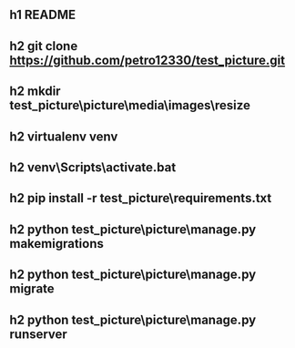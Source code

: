 h1 README
-----------------------------------
h2 git clone https://github.com/petro12330/test_picture.git 
-----------------------------------
h2 mkdir test_picture\picture\media\images\resize  
-----------------------------------
h2 virtualenv venv
-----------------------------------
h2 venv\Scripts\activate.bat
-----------------------------------
h2 pip install -r test_picture\requirements.txt
-----------------------------------
h2 python test_picture\picture\manage.py makemigrations
-----------------------------------
h2 python test_picture\picture\manage.py migrate
-----------------------------------
h2 python test_picture\picture\manage.py runserver
-----------------------------------

